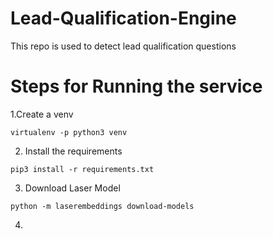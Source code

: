 # Lead-Qualification-Engine
This repo is used to detect lead qualification questions

# Steps for Running the service
  1.Create a venv
  ```
  virtualenv -p python3 venv
  ```
  2. Install the requirements
  ```
  pip3 install -r requirements.txt
  ```
  3. Download Laser Model
  ```
  python -m laserembeddings download-models
  ```
  4. 
